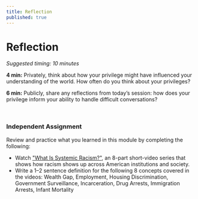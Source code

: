 ```yaml
---
title: Reflection
published: true
---
```


# Reflection
_Suggested timing: 10 minutes_

**4 min:** Privately, think about how your privilege might have influenced your understanding of the world. How often do you think about your privileges? 

**6 min:** Publicly, share any reflections from today’s session: how does your privilege inform your ability to handle difficult conversations? 

<br>

### Independent Assignment

Review and practice what you learned in this module by completing the following:

* Watch ["What Is Systemic Racism?"](https://www.raceforward.org/videos/systemic-racism), an 8-part short-video series that shows how racism shows up across American institutions and society.
* Write a 1–2 sentence definition for the following 8 concepts covered in the videos: Wealth Gap, Employment, Housing Discrimination, Government Surveillance, Incarceration, Drug Arrests, Immigration Arrests, Infant Mortality
